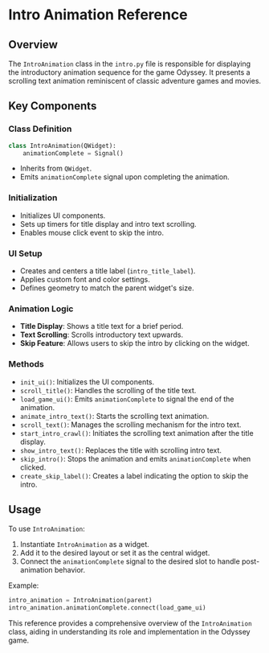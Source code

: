 
# Intro Animation Reference

## Overview

The `IntroAnimation` class in the `intro.py` file is responsible for displaying the introductory animation sequence for the game Odyssey. It presents a scrolling text animation reminiscent of classic adventure games and movies.

## Key Components

### Class Definition

```python
class IntroAnimation(QWidget):
    animationComplete = Signal()
```

- Inherits from `QWidget`.
- Emits `animationComplete` signal upon completing the animation.

### Initialization

- Initializes UI components.
- Sets up timers for title display and intro text scrolling.
- Enables mouse click event to skip the intro.

### UI Setup

- Creates and centers a title label (`intro_title_label`).
- Applies custom font and color settings.
- Defines geometry to match the parent widget's size.

### Animation Logic

- **Title Display**: Shows a title text for a brief period.
- **Text Scrolling**: Scrolls introductory text upwards.
- **Skip Feature**: Allows users to skip the intro by clicking on the widget.

### Methods

- `init_ui()`: Initializes the UI components.
- `scroll_title()`: Handles the scrolling of the title text.
- `load_game_ui()`: Emits `animationComplete` to signal the end of the animation.
- `animate_intro_text()`: Starts the scrolling text animation.
- `scroll_text()`: Manages the scrolling mechanism for the intro text.
- `start_intro_crawl()`: Initiates the scrolling text animation after the title display.
- `show_intro_text()`: Replaces the title with scrolling intro text.
- `skip_intro()`: Stops the animation and emits `animationComplete` when clicked.
- `create_skip_label()`: Creates a label indicating the option to skip the intro.

## Usage

To use `IntroAnimation`:

1. Instantiate `IntroAnimation` as a widget.
2. Add it to the desired layout or set it as the central widget.
3. Connect the `animationComplete` signal to the desired slot to handle post-animation behavior.

Example:

```python
intro_animation = IntroAnimation(parent)
intro_animation.animationComplete.connect(load_game_ui)
```

This reference provides a comprehensive overview of the `IntroAnimation` class, aiding in understanding its role and implementation in the Odyssey game.
